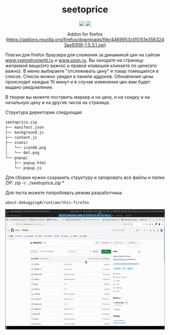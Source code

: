 <a name="readme-top"></a>
<div align="center">
    
<br>
    
# seetoprice

<!-- SHIELD GROUP -->

[![][github-stars-shield]][github-stars-link]
[![][github-license-shield]][github-license-shield]<br/>

Addon for firefox (https://addons.mozilla.org/firefox/downloads/file/4469953/d15151e3563243ae9309-1.0.3.1.xpi)

<a name="readme-left"></a>
<div align="left">

Плагин для firefox браузера для слежения за динамикой цен на сайтая www.vseinstrumenti.ru и www.ozon.ru. Вы заходите на страницу желаемой вещи(это важно) и правой клавишей кликаете по цене(это важно). В меню выбираете "отслеживать цену" и товар помещается в список. Список можно увидел в панели аддонов. Обновление цены происходит каждые 10 минут и в случае изменения цен вам будет выдано уведомление.

В теории вы можете поставить маркер и на цену, и на скидку и на начальную цену и на другие числа на странице.

Структура директории следующая:
```
seetoprice.zip
├── manifest.json
├── background.js
├── content.js
├── icons/
│   └── icon48.png
│   └── del.png
└── popup/
    ├── popup.html
    └── popup.js
```
Для сборки нужно сохранить структуру и запаровать все файлы и папки ZIP: zip -r ../seetoprice.zip *

Для теста можете попробовать режим разработчика:
```
about:debugging#/runtime/this-firefox
```
<img src="https://github.com/oditynet/seetoprice/blob/main/video.gif" title="example" width="800" />

<!-- SHIELDS GROUP -->

[github-stars-shield]: https://img.shields.io/github/stars/oditynet/seetoprice?style=flat-square&logo=github&labelColor=black&color=508CF9
[github-stars-link]: https://github.com/oditynet/seetoprice/stargazers
[github-license-shield]: https://img.shields.io/github/license/oditynet/seetoprice?style=flat-square&logo=github&labelColor=black&color=508CF9
